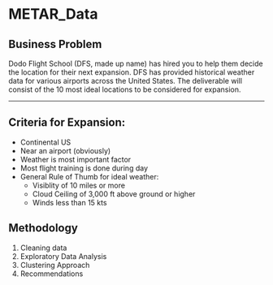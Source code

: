 # METAR_Data

## Business Problem

Dodo Flight School (DFS, made up name) has hired you to help them decide the location for their next expansion. DFS has provided historical weather data for various airports across the United States. The deliverable will consist of the 10 most ideal locations to be considered for expansion.


___

## Criteria for Expansion:

- Continental US
- Near an airport (obviously)
- Weather is most important factor
- Most flight training is done during day
- General Rule of Thumb for ideal weather:
  - Visiblity of 10 miles or more
  - Cloud Ceiling of 3,000 ft above ground or higher
  - Winds less than 15 kts


## Methodology

1. Cleaning data
2. Exploratory Data Analysis
3. Clustering Approach
4. Recommendations